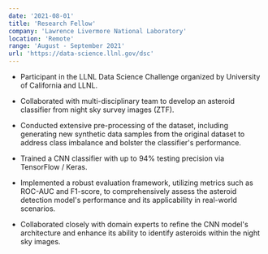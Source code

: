 ```yaml
---
date: '2021-08-01'
title: 'Research Fellow'
company: 'Lawrence Livermore National Laboratory'
location: 'Remote'
range: 'August - September 2021'
url: 'https://data-science.llnl.gov/dsc'
---
```


- Participant in the LLNL Data Science Challenge organized by University of California and LLNL. 

- Collaborated with multi-disciplinary team to develop an asteroid classifier from night sky survey images (ZTF).

- Conducted extensive pre-processing of the dataset, including generating new synthetic data samples from the original dataset to address class imbalance and bolster the classifier's performance.

- Trained a CNN classifier with up to 94% testing precision via TensorFlow / Keras.

- Implemented a robust evaluation framework, utilizing metrics such as ROC-AUC and F1-score, to comprehensively assess the asteroid detection model's performance and its applicability in real-world scenarios.

- Collaborated closely with domain experts to refine the CNN model's architecture and enhance its ability to identify asteroids within the night sky images.
